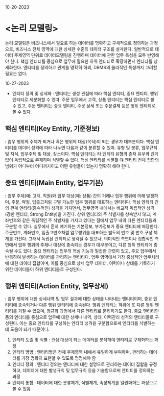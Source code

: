 10-20-2023

# <논리 모델링>
논리 모델링은 비즈니스에서 필요로 하는 데이터를 명확하고 구체적으로 정의하는 과정으로, 비즈니스 전체 영역에 대한 상세한 수준의 데이터 구조를 설계한다.
일반적으로 데이터 주제영역 단위로 데이터모델링을 진행하며 데이터에 관한 업무 특성을 모두 반영해야 한다. 핵심 엔티티를 중심으로 업무에 필요한 하위 엔티티로 확장하면서 엔티티를 상세화한다. 엔티티를 정의하고 관계를 명확히 하괴, DBMS의 물리적인 특성까지 고려할 필요는 없다.

10-27-2023

* 엔티티 정의 및 상세화
: 엔티티는 생성 관점에 따라 핵심 엔티티, 중요 엔티티, 행위 엔티티로 세분화할 수 있따. 주문 업무에서 고객, 상품 엔티티는 핵심 엔티티로 볼 수 있고, 주문 엔티티는 중요 엔티티, 주문 상세 또는 주문결제 등은 행위 엔티티로 볼 수 있다.

## 핵심 엔티티(Key Entity, 기준정보)
: 업무 행위의 주체가 되거나 혹은 행위의 대상(목적)이 되는 경우가 대부분이다. 핵심 엔티티를 데이터 성격에 따라 나누면 다음과 같이 분류할 수 있따. 유형 및 분류, 업무규칙 및 지식, 업무주체 및 대상, 장소이다. 핵심 엔티티는 타 엔티티 유형의 존재 유무와 관계없이 독립적으로 존재하며 식별할 수 있다. 핵심 엔티티를 식별할 떄 엔티티 전체 집합의 범위가 어디부터 어디까지이고 어떤 유형들이 있는지 명확히 해야 한다.

## 중요 엔티티(Main Entity, 업무기본)
: 업무 주체(예: 고객, 직원)와 업무 대상(예: 상품) 간의 거래나 업무 행위에 의해 발생하며, 주문, 약정, 입출고처럼 구별 가능한 업무 행위를 대표하는 엔티티다. 핵심 엔티티 간의 관계 엔티티(종속적인) 성격을 가지면서, 업무영역 내에서는 비교적 독립적인 성격(강한 엔티티, Strong Entity)을 가진다. 상위 엔티티의 주 식별자를 상속받지 않고, 계좌번호와 같은 독립적인 주 식별자를 가지고 있다는 점에서 업무 내의 다른 엔티티들과 구분할 수 있다. 실무에서 흔히 얘기하는 기본정보, 부가정보가 중요 엔티티에 해당한다. 주문번호, 계좌번호, 입출고번호처럼 업무행위를 대표하는 별도의 번호 및 번호 구성 체계를 가진다. 그래서 독립된 엔티티로 생각될 수 있으나, 의미적인 측면이나 집합적인 측면에서 업무 행위의 주체나 대상에 종속되는 경우가 대부분이고, 다른 행위 엔티티에 종속될 수도 있다. 중요 엔티티는 업무의 핵심 기능과 밀접한 관련이 있고, 주요 업무에서 반복하여 발생하는 데이터를 관리하는 엔티티다. 업무 영역에서 가장 중심적인 업무처리에 대한 데이터 집합이며, 이를 중심으로 상세 업무 데이터, 이력이나 상태를 기록하기 위한 데이터들이 하위 엔티티들로 구성된다.

## 행위 엔티티(Action Entity, 업무상세)
: 업무 행위에 대한 상세내역 및 업무 결과에 대한 상태를 나타내는 엔티티이며, 중요 엔티티에 종속되거나 다른 행위 엔티티에 종속된다. 행위 엔티티는 하위에 또 다른 행위 엔티티를 가질 수 있으며, 정규화 과정에서 다른 엔티티로 분리하기도 한다. 중요 엔티티인 품의 엔티티를 중심으로 업무에 대한 상세나 내역, 상태, 이력관리 성격의 엔티티들로 구성된다. 이는 중요 엔티티를 구성하는 엔티티 성격을 구분함으로써 엔티티를 식별하는 데 도움이 되기 때문이다.

1. 엔티티 도출 및 식별 : 관심 대상이 되는 데이터를 분석하여 엔티티로 구체화하는 과정
2. 엔티티 명명 : 엔티티명은 전체 주제영역 내에서 유일하게 부여하며, 관리하는 데이터를 가장 명확히 표현할 수 있도록 명명해야 함
3. 엔티티 정의 : 엔티티 정의는 엔티티에 대한 설명으로 관리하는 데이터 집합을 규정하고, 데이터에 대한 발생규칙 및 업무규칙 등을 기술함으로써 엔티티를 정의하는 과정
4. 엔티티 통합 : 데이터에 대한 분류체계, 식별체계, 속성체계를 일원화하는 과정으로 볼 수 있음